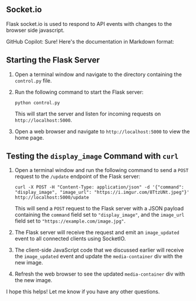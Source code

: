 ## Socket.io

Flask socket.io is used to respond to API events with changes to the browser side javascript.

GitHub Copilot: Sure! Here's the documentation in Markdown format:

## Starting the Flask Server

1. Open a terminal window and navigate to the directory containing the `control.py` file.

2. Run the following command to start the Flask server:

   ```
   python control.py
   ```

   This will start the server and listen for incoming requests on `http://localhost:5000`.

3. Open a web browser and navigate to `http://localhost:5000` to view the home page.

## Testing the `display_image` Command with `curl`

1. Open a terminal window and run the following command to send a `POST` request to the `/update` endpoint of the Flask server:

   ```
   curl -X POST -H "Content-Type: application/json" -d '{"command": "display_image", "image_url": "https://i.imgur.com/8TtzUNt.jpeg"}' http://localhost:5000/update
   ```

   This will send a `POST` request to the Flask server with a JSON payload containing the `command` field set to `"display_image"`, and the `image_url` field set to `"https://example.com/image.jpg"`.

2. The Flask server will receive the request and emit an `image_updated` event to all connected clients using SocketIO.

3. The client-side JavaScript code that we discussed earlier will receive the `image_updated` event and update the `media-container` div with the new image.

4. Refresh the web browser to see the updated `media-container` div with the new image.

I hope this helps! Let me know if you have any other questions.